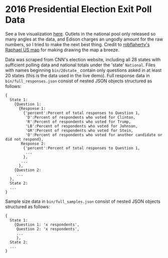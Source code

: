 # 2016 Presidential Election Exit Poll Data

See a live visualization [here](https://wbradley93.github.io/2016-exit-polls/). Outlets in the national pool only released so many angles at the data, and Edison charges an ungodly amount for the raw numbers, so I tried to make the next best thing. Credit to [robflaherty's Raphael US map](https://github.com/robflaherty/us-map-raphael) for making drawing the map a breeze.

Data was scraped from CNN's election website, including all 28 states with sufficient polling data and national totals under the 'state' `National`. Files with names beginning `bin/20state_` contain only questions asked in at least 20 states (this is the data used in the live demo). Full response data in `bin/full_responses.json` consist of nested JSON objects structured as follows:

```
{
  State 1:
    {Question 1:
      {Response 1:
        {'percent':Percent of total responses to Question 1,
         'D':Percent of respondents who voted for Clinton,
         'R':Percent of respondents who voted for Trump,
         'LB':Percent of respondents who voted for Johnson,
         'GR':Percent of respondents who voted for Stein,
         'O':Percent of respondents who voted for another candidate or did not respond},
       Response 2:
        {'percent':Percent of total responses to Question 1,
         ...
        },
       ...
      },
    {Question 2:
     ...
  },
  State 2:
  ...
}
```

Sample size data in `bin/full_samples.json` consist of nested JSON objects structured as follows:

```
{
  State 1:
    {Question 1: 'x respondents',
     Question 2: 'x respondents',
     ...
     },
  State 2:
  ...
}
```
